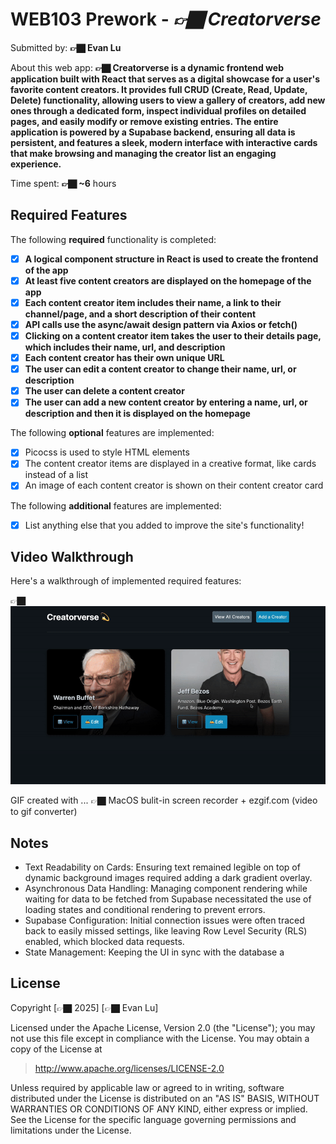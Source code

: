 # WEB103 Prework - *👉🏿 Creatorverse*

Submitted by: **👉🏿 Evan Lu**

About this web app: **👉🏿 Creatorverse is a dynamic frontend web application built with React that serves as a digital showcase for a user's favorite content creators. It provides full CRUD (Create, Read, Update, Delete) functionality, allowing users to view a gallery of creators, add new ones through a dedicated form, inspect individual profiles on detailed pages, and easily modify or remove existing entries. The entire application is powered by a Supabase backend, ensuring all data is persistent, and features a sleek, modern interface with interactive cards that make browsing and managing the creator list an engaging experience.**

Time spent: **👉🏿 ~6** hours

## Required Features

The following **required** functionality is completed:

<!-- 👉🏿👉🏿👉🏿 Make sure to check off completed functionality below -->
- [X] **A logical component structure in React is used to create the frontend of the app**
- [X] **At least five content creators are displayed on the homepage of the app**
- [X] **Each content creator item includes their name, a link to their channel/page, and a short description of their content**
- [X] **API calls use the async/await design pattern via Axios or fetch()**
- [X] **Clicking on a content creator item takes the user to their details page, which includes their name, url, and description**
- [X] **Each content creator has their own unique URL**
- [X] **The user can edit a content creator to change their name, url, or description**
- [X] **The user can delete a content creator**
- [X] **The user can add a new content creator by entering a name, url, or description and then it is displayed on the homepage**

The following **optional** features are implemented:

- [X] Picocss is used to style HTML elements
- [X] The content creator items are displayed in a creative format, like cards instead of a list
- [X] An image of each content creator is shown on their content creator card

The following **additional** features are implemented:

* [X] List anything else that you added to improve the site's functionality!

## Video Walkthrough

Here's a walkthrough of implemented required features:

👉🏿<img src='creatorverse.gif' title='Video Walkthrough' width='' alt='Video Walkthrough' />

GIF created with ...  👉🏿 MacOS bulit-in screen recorder + ezgif.com (video to gif converter)


## Notes

* Text Readability on Cards: Ensuring text remained legible on top of dynamic background images required adding a dark gradient overlay.
* Asynchronous Data Handling: Managing component rendering while waiting for data to be fetched from Supabase necessitated the use of loading states and conditional rendering to prevent errors.
* Supabase Configuration: Initial connection issues were often traced back to easily missed settings, like leaving Row Level Security (RLS) enabled, which blocked data requests.
* State Management: Keeping the UI in sync with the database a

## License

Copyright [👉🏿 2025] [👉🏿 Evan Lu]

Licensed under the Apache License, Version 2.0 (the "License"); you may not use this file except in compliance with the License. You may obtain a copy of the License at

> http://www.apache.org/licenses/LICENSE-2.0

Unless required by applicable law or agreed to in writing, software distributed under the License is distributed on an "AS IS" BASIS, WITHOUT WARRANTIES OR CONDITIONS OF ANY KIND, either express or implied. See the License for the specific language governing permissions and limitations under the License.